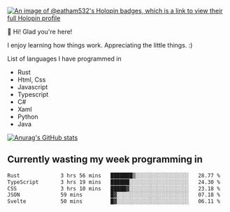 [![An image of @eatham532's Holopin badges, which is a link to view their full Holopin profile](https://holopin.me/eatham532)](https://holopin.io/@eatham532)


👋 Hi! Glad you're here!

I enjoy learning how things work. Appreciating the little things. :)


List of languages I have programmed in
- Rust
- Html, Css
- Javascript
- Typescript
- C#
- Xaml
- Python
- Java

[![Anurag's GitHub stats](https://github-readme-stats.vercel.app/api?username=Eatham532&theme=dark)](https://github.com/anuraghazra/github-readme-stats)


## Currently wasting my week programming in
<!--START_SECTION:waka-->

```txt
Rust             3 hrs 56 mins   ███████▒░░░░░░░░░░░░░░░░░   28.77 %
TypeScript       3 hrs 19 mins   ██████░░░░░░░░░░░░░░░░░░░   24.30 %
CSS              3 hrs 10 mins   █████▓░░░░░░░░░░░░░░░░░░░   23.18 %
JSON             59 mins         █▓░░░░░░░░░░░░░░░░░░░░░░░   07.18 %
Svelte           50 mins         █▓░░░░░░░░░░░░░░░░░░░░░░░   06.11 %
```

<!--END_SECTION:waka-->
